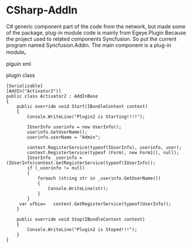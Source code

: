 # CSharp-AddIn
C# generic component part of the code from the network, but made some of the package, plug-in module code is mainly from Egeye.Plugin
Because the project used to related components Syncfusion. So put the current program named Syncfusion.Addin. The main component is a plug-in module。

plguin xml 

<?xml version="1.0" encoding="utf-8" ?>
<PlugIn-Metadata xmlns="urn:plug-in-bundle-plugin.addin-2.0"
            Name="Plugin2"
            Copyright="LYACH"
            Url=""
            Description="RBIM.VisualizationViewModule"
            Enabled="true"
            Immediate="true"
            Path="Plugins\Plugin2\">
  <Runtime>
    <Import assembly="Plugins\Plugin2\bin\Plugin2.dll" isweb="false"/>
  </Runtime>
</PlugIn-Metadata>


plugin class 

    [Serializable]
    [AddIn("Activator2")]
    public class Activator2 : AddInBase
    {
        public override void Start(IBundleContext context)
        {
            Console.WriteLine("Plugin2 is Starting!!!!");

            IUserInfo userinfo = new UserInfo();
            userinfo.GetUserName();
            userinfo.userName = "Admin";
            
            context.RegisterService(typeof(IUserInfo), userinfo, user);
            context.RegisterService(typeof (Form), new Form1(), null);  
            IUserInfo _userinfo = (IUserInfo)context.GetRegisterService(typeof(IUserInfo));
            if (_userinfo != null)
            {
                foreach (string str in _userinfo.GetUserName())
                {
                    Console.WriteLine(str);
                }
            }
         var ufbio=   context.GetRegisterService(typeof(UserInfo));
        }

        public override void Stop(IBundleContext context)
        {
            Console.WriteLine("Plugin2 is Stoped!!!");
        }
    }
    
